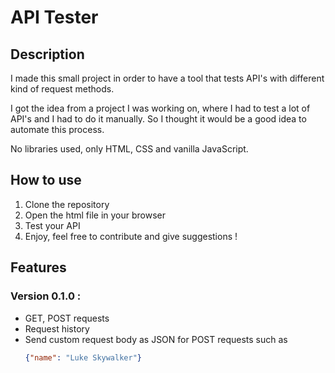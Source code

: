 # API Tester

## Description
I made this small project in order to have a tool that tests API's with different kind of request methods.

I got the idea from a project I was working on, where I had to test a lot of API's and I had to do it manually. So I thought it would be a good idea to automate this process.

No libraries used, only HTML, CSS and vanilla JavaScript.

## How to use
1. Clone the repository
2. Open the html file in your browser
3. Test your API
4. Enjoy, feel free to contribute and give suggestions !

## Features
### Version 0.1.0 :
- GET, POST requests
- Request history
- Send custom request body as JSON for POST requests such as 
    ```json 
    {"name": "Luke Skywalker"}
    ```